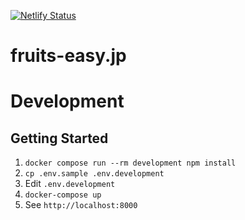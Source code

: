[![Netlify Status](https://api.netlify.com/api/v1/badges/42a058ab-6ac2-4158-a188-84f0bf49a4e5/deploy-status)](https://app.netlify.com/sites/fruits-easy-jp-production/deploys)

# fruits-easy.jp

# Development

## Getting Started

1. `docker compose run --rm development npm install`
1. `cp .env.sample .env.development`
1. Edit `.env.development`
1. `docker-compose up`
1. See `http://localhost:8000`
